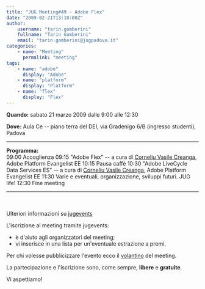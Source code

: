 ```yaml
---
title: "JUG Meeting#49 - Adobe Flex"
date: "2009-02-21T13:10:00Z"
author:
    username: "tarin.gamberini"
    fullname: "Tarin Gamberini"
    email: "tarin.gamberini@jugpadova.it"
categories:
    - name: "Meeting"
      permalink: "meeting"
tags:
    - name: "adobe"
      display: "Adobe"
    - name: "platform"
      display: "Platform"
    - name: "flex"
      display: "Flex"
---
```


**Quando:** sabato 21 marzo 2009 dalle 9:00 alle 12:30

**Dove:** Aula Ce -- piano terra del DEI, via Gradenigo 6/B (ingresso
studenti), Padova

  ---------------- -----------------------------------------------------------------------------------------------------------------------------------------------
  **Programma:**   
  09:00            Accoglienza
  09:15            "Adobe Flex" -- a cura di <a href="http://cornelcreanga.com/">Corneliu Vasile Creanga</a>, Adobe Platform Evangelist EE
  10:15            Pausa caffè
  10:30            "Adobe LiveCycle Data Services ES" -- a cura di <a href="http://cornelcreanga.com/">Corneliu Vasile Creanga</a>, Adobe Platform Evangelist EE
  11:30            Varie e eventuali, organizzazione, sviluppi futuri. JUG life!
  12:30            Fine meeting
  ---------------- -----------------------------------------------------------------------------------------------------------------------------------------------

<br/>\
Ulteriori informazioni su
<a href="http://www.jugevents.org/jugevents/event/13793">jugevents</a>

L'iscrizione al meeting tramite jugevents:

-   è d'aiuto agli organizzatori del meeting;
-   vi inserisce in una lista per un'eventuale estrazione a premi.

Per chi volesse pubblicizzare l'evento ecco il
<a href="http://www.dei.unipd.it/~ieeesb/JUG_Vol/JUGmeeting49.pdf">volantino</a>
del meeting.

La partecipazione e l'iscrizione sono, come sempre,
<strong>libere</strong> e <strong>gratuite</strong>.

Vi aspettiamo!
